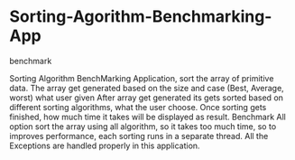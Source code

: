 # Sorting-Agorithm-Benchmarking-App
benchmark

Sorting Algorithm BenchMarking Application, sort the array of primitive data. 
The array get generated based on the size and case (Best, Average, worst) what user given
After array get generated its gets sorted based on different sorting algorithms, what the user choose.
Once sorting gets finished, how much time it takes will be displayed as result.
Benchmark All option sort the array using all algorithm, so it takes too much time, so to improves performance, each sorting runs in a separate thread.
All the Exceptions are handled properly in this application.

